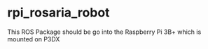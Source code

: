 # rpi_rosaria_robot
This ROS Package should be go into the Raspberry Pi 3B+ which is mounted on P3DX
